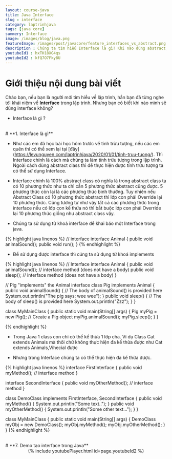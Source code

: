 ```yaml
---
layout: course-java
title: Java Interface
slug : interface
category: laptrinhjava
tags: [java core]
summery: Interface
image: /images/blog/java.png
featureImage: /images/post/javacore/feature_interfaces_vs_abstract.png
description : Chúng ta tìm hiểu Interface là gì? Khi nào dùng abstract, khi nào dùng Interface trong quá trình lập trình java.
youtubeId1 : hxTH18XG4qs
youtubeId2 : kfQ7O7Fky8U
---
```


# **Giới thiệu nội dung bài viết**

Chào bạn, nếu bạn là người mới tìm hiểu về lập trình, hẳn bạn đã từng nghe tới khái niệm về <b>Interface</b> trong lập trình.
Nhưng bạn có biết khi nào mình sẽ dùng interface không? 

- Interface là gì ?


<br>
# **1. Interface là gì**

- Như các em đã học bài học hôm trước về tính trừu tượng, nếu các em quên thì có thể xem lại tại [đây] (https://levunguyen.com/laptrinhjava/2020/01/01/tinh-truu-tuong/). Thì Interface chính là cách mà chúng ta làm tính trừu tượng trong lập trình. Ngoài cách dùng abstract class thì để thực hiện được tính trừu tượng ta có thể sử dụng Interface.

- Interface chính là 100% abstract class có nghĩa là trong abstract class ta có 10 phương thức như ta chỉ cần 5 phương thức abstract cũng được. 5 phương thức còn lại là các phương thức bình thường. Tuy nhiên nếu Abstract Class có 10 phương thức abstract thì lớp con phải Override lại 10 phương thức. Cũng tương tự như vậy tất cả các phương thức trong interface nếu có lớp con kế thừa nó thì bắt buộc lớp con phải Override lại 10 phương thức giống như abstract class vậy.

- Chúng ta sử dụng từ khoá interface để khai báo một Interface trong java.


{% highlight java linenos %}
// interface
interface Animal {
  public void animalSound(); 
  public void run(); 
}
{% endhighlight %}

- Để sử dụng được interface thì cúng ta sử dụng từ khoá implements

{% highlight java linenos %}
// Interface
interface Animal {
  public void animalSound(); // interface method (does not have a body)
  public void sleep(); // interface method (does not have a body)
}

// Pig "implements" the Animal interface
class Pig implements Animal {
  public void animalSound() {
    // The body of animalSound() is provided here
    System.out.println("The pig says: wee wee");
  }
  public void sleep() {
    // The body of sleep() is provided here
    System.out.println("Zzz");
  }
}

class MyMainClass {
  public static void main(String[] args) {
    Pig myPig = new Pig();  // Create a Pig object
    myPig.animalSound();
    myPig.sleep();
  }
}

{% endhighlight %}

- Trong Java 1 class con chỉ có thể kế thừa 1 lớp cha. Ví dụ Class Cat extends Animals mà thôi chứ không thực hiện đa kế thừa được như 
Cat extends Animals,Vihecial được

- Nhưng trong Interface chúng ta có thể thực hiện đa kế thừa được.

{% highlight java linenos %}
interface FirstInterface {
  public void myMethod(); // interface method
}

interface SecondInterface {
  public void myOtherMethod(); // interface method
}

class DemoClass implements FirstInterface, SecondInterface {
  public void myMethod() {
    System.out.println("Some text..");
  }
  public void myOtherMethod() {
    System.out.println("Some other text...");
  }
}

class MyMainClass {
  public static void main(String[] args) {
    DemoClass myObj = new DemoClass();
    myObj.myMethod();
    myObj.myOtherMethod();
  }
}
{% endhighlight %}


<br>
# **7. Demo tạo interface trong Java**  

<center>
{% include youtubePlayer.html id=page.youtubeId2 %}
</center>
